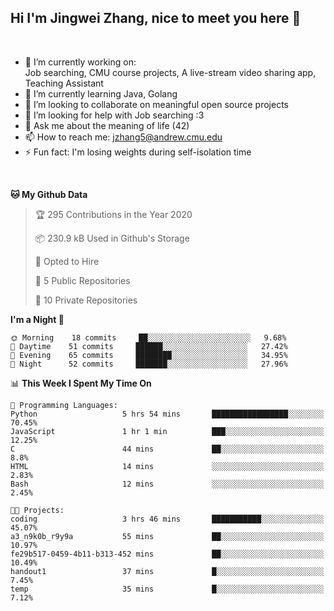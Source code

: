 Hi I'm Jingwei Zhang, nice to meet you here 👋
---
<br>


- 🔭 I’m currently working on: <br>
    Job searching, CMU course projects, A live-stream video sharing app, Teaching Assistant
- 🌱 I’m currently learning Java, Golang
- 👯 I’m looking to collaborate on meaningful open source projects
- 🤔 I’m looking for help with Job searching :3
- 💬 Ask me about the meaning of life (42)
- 📫 How to reach me: jzhang5@andrew.cmu.edu
- ⚡ Fun fact: I'm losing weights during self-isolation time
<br>

<!--START_SECTION:waka-->
**🐱 My Github Data** 

> 🏆 295 Contributions in the Year 2020
 > 
> 📦 230.9 kB Used in Github's Storage 
 > 
> 💼 Opted to Hire
 > 
> 📜 5 Public Repositories
 > 
> 🔑 10 Private Repositories 

**I'm a Night 🦉** 

```text
🌞 Morning    18 commits     ██░░░░░░░░░░░░░░░░░░░░░░░   9.68% 
🌆 Daytime    51 commits     ██████░░░░░░░░░░░░░░░░░░░   27.42% 
🌃 Evening    65 commits     ████████░░░░░░░░░░░░░░░░░   34.95% 
🌙 Night      52 commits     ███████░░░░░░░░░░░░░░░░░░   27.96%

```


📊 **This Week I Spent My Time On** 

```text
💬 Programming Languages: 
Python                   5 hrs 54 mins       █████████████████░░░░░░░░   70.45% 
JavaScript               1 hr 1 min          ███░░░░░░░░░░░░░░░░░░░░░░   12.25% 
C                        44 mins             ██░░░░░░░░░░░░░░░░░░░░░░░   8.8% 
HTML                     14 mins             ░░░░░░░░░░░░░░░░░░░░░░░░░   2.83% 
Bash                     12 mins             ░░░░░░░░░░░░░░░░░░░░░░░░░   2.45%

🐱‍💻 Projects: 
coding                   3 hrs 46 mins       ███████████░░░░░░░░░░░░░░   45.07% 
a3_n9k0b_r9y9a           55 mins             ██░░░░░░░░░░░░░░░░░░░░░░░   10.97% 
fe29b517-0459-4b11-b313-452 mins             ██░░░░░░░░░░░░░░░░░░░░░░░   10.49% 
handout1                 37 mins             █░░░░░░░░░░░░░░░░░░░░░░░░   7.45% 
temp                     35 mins             █░░░░░░░░░░░░░░░░░░░░░░░░   7.12%

```


<!--END_SECTION:waka-->

